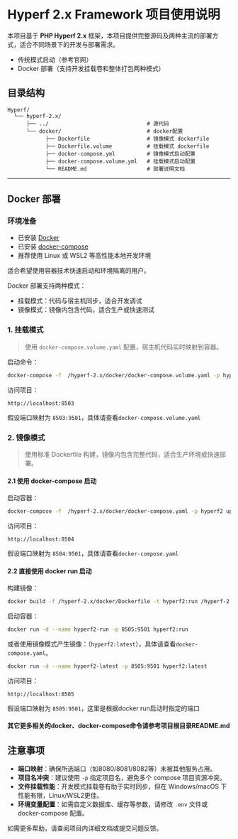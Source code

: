 # Hyperf 2.x Framework 项目使用说明

本项目基于 **PHP Hyperf 2.x** 框架，本项目提供完整源码及两种主流的部署方式，适合不同场景下的开发与部署需求。

- 传统模式启动（参考官网）
- Docker 部署（支持开发挂载卷和整体打包两种模式）

## 目录结构
```text
Hyperf/
  └── hyperf-2.x/
      ├── ../                               # 源代码
      └── docker/                           # docker配置
            ├── Dockerfile                  # 镜像模式 dockerfile
            ├── Dockerfile.volume           # 挂载模式 dockerfile
            ├── docker-compose.yml          # 镜像模式启动配置
            ├── docker-compose.volume.yml   # 挂载模式启动配置
            └── README.md                   # 部署说明文档
```

---

## Docker 部署

### 环境准备

- 已安装 [Docker](https://docs.docker.com/get-docker/)
- 已安装 [docker-compose](https://docs.docker.com/compose/install/)
- 推荐使用 Linux 或 WSL2 等高性能本地开发环境

适合希望使用容器技术快速启动和环境隔离的用户。

Docker 部署支持两种模式：

- 挂载模式：代码与宿主机同步，适合开发调试
- 镜像模式：镜像内包含代码，适合生产或快速测试

### 1. 挂载模式

> 使用 `docker-compose.volume.yaml` 配置，宿主机代码实时映射到容器。

启动命令：
```bash
docker-compose -f  /hyperf-2.x/docker/docker-compose.volume.yaml -p hyperf2-volume up -d --build
```

访问项目：
```
http://localhost:8503
```
假设端口映射为 `8503:9501`，具体请查看`docker-compose.volume.yaml`

### 2. 镜像模式

> 使用标准 Dockerfile 构建，镜像内包含完整代码，适合生产环境或快速部署。

#### 2.1 使用 docker-compose 启动

启动容器：
```bash
docker-compose -f  /hyperf-2.x/docker/docker-compose.yaml -p hyperf2 up -d --build
```

访问项目：
```
http://localhost:8504
```
假设端口映射为 `8504:9501`，具体请查看`docker-compose.yaml`

#### 2.2 直接使用 docker run 启动

构建镜像：
```bash
docker build -f /hyperf-2.x/docker/Dockerfile -t hyperf2:run /hyperf-2.x/docker
```

启动容器：
```bash
docker run -d --name hyperf2-run -p 8505:9501 hyperf2:run
```

或者使用镜像模式产生镜像：（`hyperf2:latest`），具体请查看`docker-compose.yaml`。

```bash
docker run -d --name hyperf2-latest -p 8505:9501 hyperf2:latest
```

访问项目：
```
http://localhost:8505
```
假设端口映射为 `8505:9501`，这里是根据docker run启动时指定的端口

#### 其它更多相关的docker、docker-compose命令请参考项目根目录README.md

## 注意事项

- **端口映射**：确保所选端口（如8080/8081/8082等）未被其他服务占用。
- **项目名冲突**：建议使用 `-p` 指定项目名，避免多个 compose 项目资源冲突。
- **文件挂载性能**：开发模式挂载卷有助于实时同步，但在 Windows/macOS 下性能有限，Linux/WSL2更佳。
- **环境变量配置**：如需自定义数据库、缓存等参数，请修改 `.env` 文件或 docker-compose 配置。

如需更多帮助，请查阅项目内详细文档或提交问题反馈。
